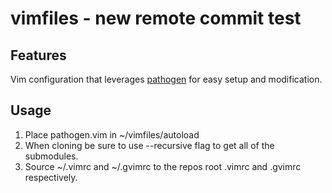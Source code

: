 vimfiles - new remote commit test
========

Features
---------
Vim configuration that leverages <a
href="https://github.com/tpope/vim-pathogen">pathogen</a> for easy setup and
modification.

Usage
-----
1. Place pathogen.vim in ~/vimfiles/autoload
2. When cloning be sure to use --recursive flag to get all of the submodules.
3. Source ~/.vimrc and ~/.gvimrc to the repos root .vimrc and .gvimrc respectively.

